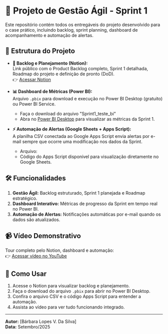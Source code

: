 # 🚀 Projeto de Gestão Ágil - Sprint 1

Este repositório contém todos os entregáveis do projeto desenvolvido para o case prático, incluindo backlog, sprint planning, dashboard de acompanhamento e automação de alertas.

## 📂 Estrutura do Projeto

- **📄 Backlog e Planejamento (Notion):**  
  Link público com o Product Backlog completo, Sprint 1 detalhada, Roadmap do projeto e definição de pronto (DoD).  
  👉 [Acessar Notion](https://www.notion.so/Case-AutoU-Ferramenta-para-Backlog-262bf01892f58092b54cd8e06386b309?source=copy_link)

- **📊 Dashboard de Métricas (Power BI):**  
  Arquivo `.pbix` para download e execução no Power BI Desktop (gratuito) ou Power BI Service.  
  - Faça o download do arquivo "Sprint1_teste_bi"
  - Abra no [Power BI Desktop](https://powerbi.microsoft.com/desktop/) para visualizar as métricas da Sprint 1.  

- **⚡ Automação de Alertas (Google Sheets + Apps Script):**  
  A planilha CSV conectada ao Google Apps Script envia alertas por e-mail sempre que ocorre uma modificação nos dados da Sprint.  
  - Arquivo: 
  - Código do Apps Script disponível para visualização diretamente no Google Sheets.  

## 🛠️ Funcionalidades

1. **Gestão Ágil:** Backlog estruturado, Sprint 1 planejada e Roadmap estratégico.  
2. **Dashboard Interativo:** Métricas de progresso da Sprint em tempo real no Power BI.  
3. **Automação de Alertas:** Notificações automáticas por e-mail quando os dados são atualizados.  

## 📹 Vídeo Demonstrativo
Tour completo pelo Notion, dashboard e automação:  
👉 [Acessar vídeo no YouTube](https://youtu.be/2llss0MCIwY)

## 📢 Como Usar

1. Acesse o Notion para visualizar backlog e planejamento.  
2. Faça o download do arquivo `.pbix` para abrir no Power BI Desktop.  
3. Confira o arquivo CSV e o código Apps Script para entender a automação.  
4. Assista ao vídeo para ver tudo funcionando integrado.

---

**Autor:** [Bárbara Lopes V. Da Silva]  
**Data:** Setembro/2025
